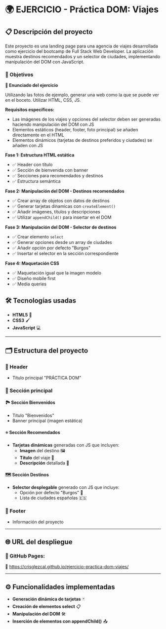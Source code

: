 # 🌍 EJERCICIO - Práctica DOM: Viajes

## 📋 Descripción del proyecto

Este proyecto es una landing page para una agencia de viajes desarrollada como ejercicio del bootcamp de Full Stack Web Developer. La aplicación muestra destinos recomendados y un selector de ciudades, implementando manipulación del DOM con JavaScript.

### 🎯 Objetivos

**🧾 Enunciado del ejercicio**

Utilizando las fotos de ejemplo, generar una web como la que se puede ver en el boceto. Utilizar HTML, CSS, JS.

**Requisitos específicos:**
- Las imágenes de los viajes y opciones del selector deben ser generadas haciendo manipulación del DOM con JS
- Elementos estáticos (header, footer, foto principal) se añaden directamente en el HTML
- Elementos dinámicos (tarjetas de destinos preferidos y ciudades) se añaden con JS

**Fase 1: Estructura HTML estática**
- ✅ Header con título
- ✅ Sección de bienvenida con banner
- ✅ Secciones para recomendados y destinos
- ✅ Estructura semántica

**Fase 2: Manipulación del DOM - Destinos recomendados**
- ✅ Crear array de objetos con datos de destinos
- ✅ Generar tarjetas dinamicas con `createElement()`
- ✅ Añadir imágenes, títulos y descripciones
- ✅ Utilizar `appendChild()` para insertar en el DOM

**Fase 3: Manipulación del DOM - Selector de destinos**
- ✅ Crear elemento `select` 
- ✅ Generar opciones desde un array de ciudades
- ✅ Añadir opción por defecto "Burgos"
- ✅ Insertar el selector en la sección correspondiente

**Fase 4: Maquetación CSS**
- ✅ Maquetación igual que la imagen modelo
- ✅ Diseño mobile first
- ✅ Media queries


## 🛠️ Tecnologías usadas

- **HTML5** 📝
- **CSS3** 🖌️
- **JavaScript** 💻

---

## 🗂️ Estructura del proyecto

### 🎪 Header
- Título principal "PRÁCTICA DOM"

### 📖 Sección principal

#### 🏞️ Sección Bienvenidos
- Título "Bienvenidos"
- Banner principal (imagen estática)

#### ⭐ Sección Recomendados
- **Tarjetas dinámicas** generadas con JS que incluyen:
  - **Imagen** del destino 🖼️
  - **Título** del viaje 📖
  - **Descripción** detallada 📝

#### 🗺️ Sección Destinos
- **Selector desplegable** generado con JS que incluye:
  - Opción por defecto "Burgos" 🏰
  - Lista de ciudades españolas 🇪🇸

### 👟 Footer
- Información del proyecto

---

## 🌐 URL del despliegue

### 🚀 GitHub Pages:

🔗 https://crisglezcal.github.io/ejercicio-practica-dom-viajes/

---

## ⚙️ Funcionalidades implementadas

- **Generación dinámica de tarjetas** 🃏
- **Creación de elementos select** 📋
- **Manipulación del DOM** 🛠️
- **Inserción de elementos con appendChild()** 📤
